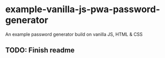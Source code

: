 # example-vanilla-js-pwa-password-generator
An example password generator build on vanilla JS, HTML &amp; CSS

## TODO: Finish readme
